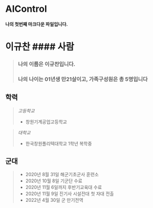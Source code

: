 # AIControl

#### 나의 첫번째 마크다운 파일입니다.

# 이규찬 #### 사람

> ### 나의 이름은 이규찬입니다.
> ### 나의 나이는 01년생 만21살이고, 가족구성원은 총 5명입니다

## 학력

>*고등학교* 
>+ 창원기계공업고등학교

>*대학교*
>+ 한국창원폴리텍대학교 1학년 복학중

## 군대

>- 2020년 8월 31일 해군기초군사 훈련소
>- 2020년 10월 8일 기군단 수료
>- 2020년 11월 6일까지 후반기교육대 수료
>- 2020년 11월 9일 진기사 시설전대 첫 자대 전출
>- 2022년 4월 30일 군 만기전역
